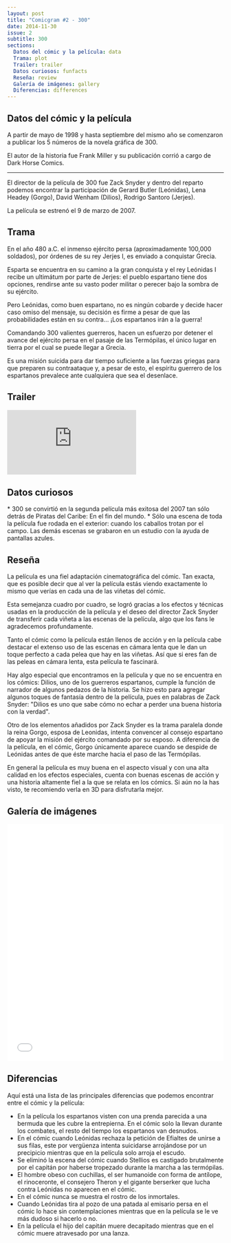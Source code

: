 ```yaml
---
layout: post
title: "Comicgram #2 - 300"
date: 2014-11-30
issue: 2
subtitle: 300
sections:
  Datos del cómic y la película: data
  Trama: plot
  Trailer: trailer
  Datos curiosos: funfacts
  Reseña: review
  Galería de imágenes: gallery
  Diferencias: differences
---
```


<h2 id="data">Datos del cómic y la película</h2>
A partir de mayo de 1998 y hasta septiembre del mismo año se comenzaron a publicar los 5 números de la novela gráfica de 300.

El autor de la historia fue Frank Miller y su publicación corrió a cargo de Dark Horse Comics.

<hr>

El director de la película de 300 fue Zack Snyder y dentro del reparto podemos encontrar la participación de Gerard Butler (Leónidas), Lena Headey (Gorgo), David Wenham (Dilios), Rodrigo Santoro (Jerjes).

La película se estrenó el 9 de marzo de 2007.

<h2 id="plot">Trama</h2>
En el año 480 a.C. el inmenso ejército persa (aproximadamente 100,000 soldados), por órdenes de su rey Jerjes I, es enviado a conquistar Grecia.

Esparta se encuentra en su camino a la gran conquista y el rey Leónidas I recibe un ultimátum por parte de Jerjes: el pueblo espartano tiene dos opciones, rendirse ante su vasto poder militar o perecer bajo la sombra de su ejército.

Pero Leónidas, como buen espartano, no es ningún cobarde y decide hacer caso omiso del mensaje, su decisión es firme a pesar de que las probabilidades están en su contra... ¡Los espartanos irán a la guerra!

Comandando 300 valientes guerreros, hacen un esfuerzo por detener el avance del ejército persa en el pasaje de las Termópilas, el único lugar en tierra por el cual se puede llegar a Grecia.

Es una misión suicida para dar tiempo suficiente a las fuerzas griegas para que preparen su contraataque y, a pesar de esto, el espíritu guerrero de los espartanos prevalece ante cualquiera que sea el desenlace.

<h2 id="trailer">Trailer</h2>
<div class="embed-responsive embed-responsive-16by9">
  <iframe src="https://www.youtube.com/embed/UrIbxk7idYA" frameborder="0" allowfullscreen></iframe>
</div>

<h2 id="funfacts">Datos curiosos</h2>
* 300 se convirtió en la segunda película más exitosa del 2007 tan sólo detrás de Piratas del Caribe: En el fin del mundo.
* Sólo una escena de toda la película fue rodada en el exterior: cuando los caballos trotan por el campo. Las demás escenas se grabaron en un estudio con la ayuda de pantallas azules.

<h2 id="review">Reseña</h2>
La película es una fiel adaptación cinematográfica del cómic. Tan exacta, que es posible decir que al ver la película estás viendo exactamente lo mismo que verías en cada una de las viñetas del cómic.

Esta semejanza cuadro por cuadro, se logró gracias a los efectos y técnicas usadas en la producción de la película y el deseo del director Zack Snyder de transferir cada viñeta a las escenas de la película, algo que los fans le agradecemos profundamente.

Tanto el cómic como la película están llenos de acción y en la película cabe destacar el extenso uso de las escenas en cámara lenta que le dan un toque perfecto a cada pelea que hay en las viñetas. Así que si eres fan de las peleas en cámara lenta, esta película te fascinará.

Hay algo especial que encontramos en la película y que no se encuentra en los cómics: Dilios, uno de los guerreros espartanos, cumple la función de narrador de algunos pedazos de la historia. Se hizo esto para agregar algunos toques de fantasía dentro de la película, pues  en palabras de Zack Snyder: "Dilios es uno que sabe cómo no echar a perder una buena historia con la verdad".

Otro de los elementos añadidos por Zack Snyder es la trama paralela donde la reina Gorgo, esposa de Leonidas, intenta convencer al consejo espartano de apoyar la misión del ejército comandado por su esposo. A diferencia de la película, en el cómic, Gorgo únicamente aparece cuando se despide de Leónidas antes de que éste marche hacia el paso de las Termópilas.

En general la película es muy buena en el aspecto visual y con una alta calidad en los efectos especiales, cuenta con buenas escenas de acción y una historia altamente fiel a la que se relata en los cómics. Si aún no la has visto, te recomiendo verla en 3D para disfrutarla mejor.

<h2 id="gallery">Galería de imágenes</h2>
<iframe class="imgur-album" width="100%" height="550" frameborder="0" src="//imgur.com/a/kBuCm/embed"></iframe>

<h2 id="differences">Diferencias</h2>
Aquí está una lista de las principales diferencias que podemos encontrar entre el cómic y la película:

* En la película los espartanos visten con una prenda parecida a una bermuda que les cubre la entrepierna. En el cómic solo la llevan durante los combates, el resto del tiempo los espartanos van desnudos.
* En el cómic cuando Leónidas rechaza la petición de Efialtes de unirse a sus filas, este por vergüenza intenta suicidarse arrojándose por un precipicio mientras que en la película solo arroja el escudo.
* Se eliminó la escena del cómic cuando Stellios es castigado brutalmente por el capitán por haberse tropezado durante la marcha a las termópilas.
* El hombre obeso con cuchillas, el ser humanoide con forma de antílope, el rinoceronte, el consejero Theron y el gigante berserker que lucha contra Leónidas no aparecen en el cómic.
* En el cómic nunca se muestra el rostro de los inmortales.
* Cuando Leónidas tira al pozo de una patada al emisario persa en el cómic lo hace sin contemplaciones mientras que en la película se le ve más dudoso si hacerlo o no.
* En la película el hijo del capitán muere decapitado mientras que en el cómic muere atravesado por una lanza.
